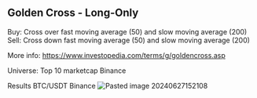 ## Golden Cross - Long-Only
Buy: Cross over fast moving average (50) and slow moving average (200)
Sell: Cross down fast moving average (50) and slow moving average (200)

More info: https://www.investopedia.com/terms/g/goldencross.asp

Universe: Top 10 marketcap Binance

Results BTC/USDT Binance
![Pasted image 20240627152108](https://github.com/quant-stuff/golden-cross/assets/42657049/f8e4445e-b731-483b-a68d-b83992501ae4)
